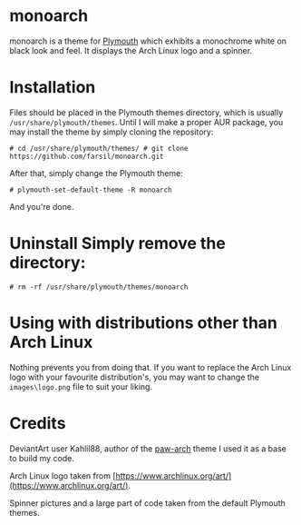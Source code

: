 # monoarch 
monoarch is a theme for
[Plymouth](https://www.freedesktop.org/wiki/Software/Plymouth/) which exhibits
a monochrome white on black look and feel. It displays the Arch Linux logo and
a spinner. 

# Installation 
Files should be placed in the Plymouth themes directory,
which is usually `/usr/share/plymouth/themes`. Until I will make a proper AUR
package, you may install the theme by simply cloning the repository:

    # cd /usr/share/plymouth/themes/ # git clone
    https://github.com/farsil/monoarch.git 

After that, simply change the Plymouth theme:

    # plymouth-set-default-theme -R monoarch

And you're done.

# Uninstall Simply remove the directory:

    # rm -rf /usr/share/plymouth/themes/monoarch

# Using with distributions other than Arch Linux 
Nothing prevents you from doing that. If you want to replace the Arch Linux
logo with your favourite distribution's, you may want to change the
`images\logo.png` file to suit your liking.

# Credits
DeviantArt user Kahlil88, author of the
[paw-arch](http://kahlil88.deviantart.com/art/Paw-Arch-Plymouth-Theme-208418769)
theme I used it as a base to build my code.
 
Arch Linux logo taken from
[https://www.archlinux.org/art/](https://www.archlinux.org/art/).

Spinner pictures and a large part of code taken from the default Plymouth themes.
